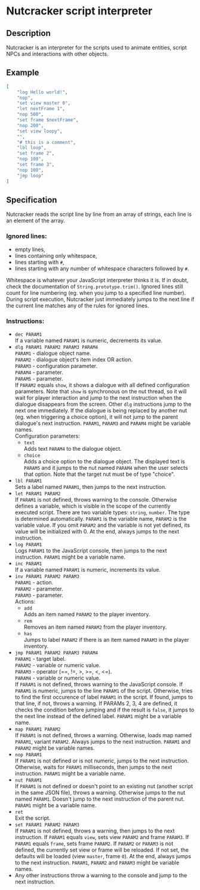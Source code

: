 # Nutcracker script interpreter

## Description

Nutcracker is an interpreter for the scripts used to animate entities, script
NPCs and interactions with other objects.

## Example

```json
[
	"log Hello world!",
	"nop",
	"set view master 0",
	"let nextFrame 1",
	"nop 500",
	"set frame $nextFrame",
	"nop 200",
	"set view loopy",
	"",
	"# this is a comment",
	"lbl loop",
	"set frame 2",
	"nop 100",
	"set frame 3",
	"nop 100",
	"jmp loop"
]
```

## Specification

Nutcracker reads the script line by line from an array of strings, each line is
an element of the array.

### Ignored lines:

- empty lines,
- lines containing only whitespace,
- lines starting with `#`,
- lines starting with any number of whitespace characters followed by `#`.

Whitespace is whatever your JavaScript interpreter thinks it is. If in doubt,
check the documentation of `String.prototype.trim()`. Ignored lines still count
for line numbering (eg. when you jump to a specified line number). During script
execution, Nutcracker just immediately jumps to the next line if the current
line matches any of the rules for ignored lines.

### Instructions:

- `dec PARAM1`  
If a variable named `PARAM1` is numeric, decrements its value.
- `dlg PARAM1 PARAM2 PARAM3 PARAM4`  
`PARAM1` - dialogue object name.  
`PARAM2` - dialogue object's item index OR action.  
`PARAM3` - configuration parameter.  
`PARAM4` - parameter.  
`PARAM5` - parameter.  
If `PARAM2` equals `show`, it shows a dialogue with all defined configuration
parameters. Note that `show` is synchronous on the nut thread, so it will wait
for player interaction and jump to the next instruction when the dialogue
disappears from the screen. Other `dlg` instructions jump to the next one
immediately. If the dialogue is being replaced by another nut (eg. when
triggering a choice option), it will not jump to the parent dialogue's next
instruction.
`PARAM1`, `PARAM3` and `PARAM4` might be variable names.  
Configuration parameters:
	- `text`  
	  Adds text `PARAM4` to the dialogue object.
	- `choice`  
	  Adds a choice option to the dialogue object. The displayed text is
	  `PARAM5` and it jumps to the nut named `PARAM4` when the user selects
	  that option. Note that the target nut must be of type "choice".
- `lbl PARAM1`  
Sets a label named `PARAM1`, then jumps to the next instruction.
- `let PARAM1 PARAM2`  
If `PARAM1` is not defined, throws warning to the console.
Otherwise defines a variable, which is visible in the scope of the currently
executed script. There are two variable types: `string`, `number`.
The type is determined automatically. `PARAM1` is the variable name, `PARAM2` is
the variable value. If you omit `PARAM2` and the variable is not yet defined,
its value will be initialized with 0.
At the end, always jumps to the next instruction.
- `log PARAM1`  
Logs `PARAM1` to the JavaScript console, then jumps to the next instruction.
`PARAM1` might be a variable name.
- `inc PARAM1`  
If a variable named `PARAM1` is numeric, increments its value.
- `inv PARAM1 PARAM2 PARAM3`  
`PARAM1` - action.  
`PARAM2` - parameter.  
`PARAM3` - parameter.  
Actions:
	- `add`  
	  Adds an item named `PARAM2` to the player inventory.
	- `rem`  
	  Removes an item named `PARAM2` from the player inventory.
	- `has`  
	  Jumps to label `PARAM2` if there is an item named `PARAM3` in the
	  player inventory.
- `jmp PARAM1 PARAM2 PARAM3 PARAM4`  
`PARAM1` - target label.  
`PARAM2` - variable or numeric value.  
`PARAM3` - operator (==, !=, >, >=, <, <=).  
`PARAM4` - variable or numeric value.  
If `PARAM1` is not defined, throws warning to the JavaScript console.
If `PARAM1` is numeric, jumps to the line `PARAM1` of the script.
Otherwise, tries to find the first occurence of label `PARAM1` in the script. If
found, jumps to that line, if not, throws a warning.
If PARAMs 2, 3, 4 are defined, it checks the condition before jumping and if the
result is `false`, it jumps to the next line instead of the defined label.
`PARAM1` might be a variable name.
- `map PARAM1 PARAM2`  
If `PARAM1` is not defined, throws a warning. Otherwise, loads map named
`PARAM1`, variant `PARAM2`. Always jumps to the next instruction.
`PARAM1` and `PARAM2` might be variable names.
- `nop PARAM1`  
If `PARAM1` is not defined or is not numeric, jumps to the next instruction.
Otherwise, waits for `PARAM1` milliseconds, then jumps to the next instruction.
`PARAM1` might be a variable name.
- `nut PARAM1`  
If `PARAM1` is not defined or doesn't point to an existing nut (another script
in the same JSON file), throws a warning. Otherwise jumps to the nut named
`PARAM1`. Doesn't jump to the next instruction of the parent nut.
`PARAM1` might be a variable name.
- `ret`  
Exit the script.
- `set PARAM1 PARAM2 PARAM3`  
If `PARAM1` is not defined, throws a warning, then jumps to the next
instruction.
If `PARAM1` equals `view`, sets view `PARAM2` and frame `PARAM3`.
If `PARAM1` equals `frame`, sets frame `PARAM2`.
If `PARAM2` or `PARAM3` is not defined, the currently set view or frame will be
reloaded. If not set, the defaults will be loaded (view `master`, frame `0`). At
the end, always jumps to the next instruction.
`PARAM1`, `PARAM2` and `PARAM3` might be variable names.
- Any other instructions throw a warning to the console and jump to the next
instruction.
